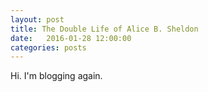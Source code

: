 ```yaml
---
layout: post
title: The Double Life of Alice B. Sheldon
date:   2016-01-28 12:00:00
categories: posts
---
```


Hi.  I'm blogging again.
